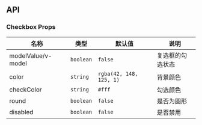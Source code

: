 ## API

### Checkbox Props

| 名称                | 类型      | 默认值                  | 说明             |
| ------------------- | --------- | ----------------------- | ---------------- |
| modelValue\/v-model | `boolean` | `false`                 | 复选框的勾选状态 |
| color               | `string`  | `rgba(42, 148, 125, 1)` | 背景颜色         |
| checkColor          | `string`  | `#fff`                  | 勾选颜色         |
| round               | `boolean` | `false`                 | 是否为圆形       |
| disabled            | `boolean` | `false`                 | 是否禁用         |
